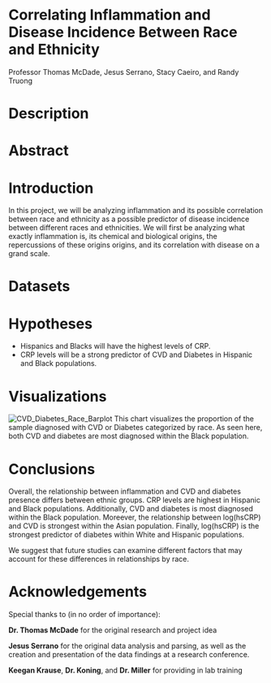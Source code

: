 # Correlating Inflammation and Disease Incidence Between Race and Ethnicity 

Professor Thomas McDade, Jesus Serrano, Stacy Caeiro, and Randy Truong 

# Description 

# Abstract 

# Introduction 
In this project, we will be analyzing inflammation and its possible correlation between race and ethnicity as a possible predictor of disease incidence between different races and ethnicities. We will first be analyzing what exactly inflammation is, its chemical and biological origins, the repercussions of these origins origins, and its correlation with disease on a grand scale. 

# Datasets 

# Hypotheses 
- Hispanics and Blacks will have the highest levels of CRP. 
- CRP levels will be a strong predictor of CVD and Diabetes in Hispanic and Black populations. 

# Visualizations
![CVD_Diabetes_Race_Barplot](https://user-images.githubusercontent.com/120422997/210270008-9bc61896-df01-40cf-bae4-02f1dcb3bedb.png)
This chart visualizes the proportion of the sample diagnosed with CVD or Diabetes categorized by race. As seen here, both CVD and diabetes are most diagnosed within the Black population. 

# Conclusions 
Overall, the relationship between inflammation and CVD and diabetes presence differs between ethnic groups. CRP levels are highest in Hispanic and Black populations. Additionally, CVD and diabetes is most diagnosed within the Black population. Moreever, the relationship between log(hsCRP) and CVD is strongest within the Asian population. Finally, log(hsCRP) is the strongest predictor of diabetes within White and Hispanic populations. 

We suggest that future studies can examine different factors that may account for these differences in relationships by race. 

# Acknowledgements
Special thanks to (in no order of importance): 


**Dr. Thomas McDade** for the original research and project idea


**Jesus Serrano** for the original data analysis and parsing, as well as the creation and presentation of the data findings at a research conference. 


**Keegan Krause**, **Dr. Koning**, and **Dr. Miller** for providing in lab training 
